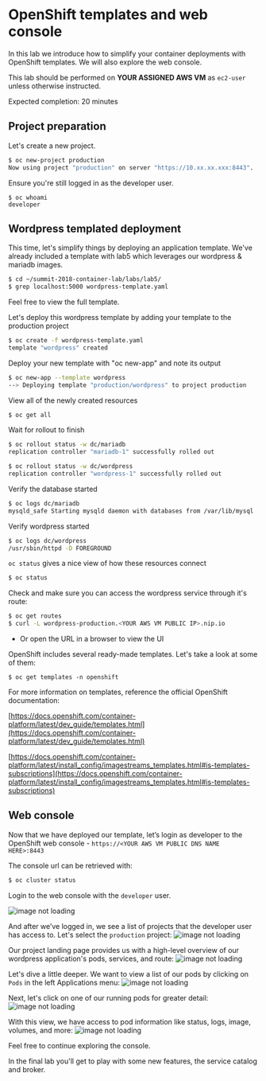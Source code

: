 # OpenShift templates and web console

In this lab we introduce how to simplify your container deployments with OpenShift templates.  We will also explore the web console.

This lab should be performed on **YOUR ASSIGNED AWS VM** as `ec2-user` unless otherwise instructed.

Expected completion: 20 minutes

## Project preparation

Let's create a new project.
```bash
$ oc new-project production
Now using project "production" on server "https://10.xx.xx.xxx:8443".
```

Ensure you're still logged in as the developer user.
```shell
$ oc whoami
developer
```

## Wordpress templated deployment

This time, let's simplify things by deploying an application template.  We've already included a template with lab5 which leverages our wordpress & mariadb images.
```bash
$ cd ~/summit-2018-container-lab/labs/lab5/
$ grep localhost:5000 wordpress-template.yaml
```

Feel free to view the full template.

Let's deploy this wordpress template by adding your template to the production project
```bash
$ oc create -f wordpress-template.yaml
template "wordpress" created
```

Deploy your new template with "oc new-app" and note its output
```bash
$ oc new-app --template wordpress
--> Deploying template "production/wordpress" to project production
```

View all of the newly created resources
```bash
$ oc get all
```

Wait for rollout to finish
```bash
$ oc rollout status -w dc/mariadb
replication controller "mariadb-1" successfully rolled out

$ oc rollout status -w dc/wordpress
replication controller "wordpress-1" successfully rolled out
```

Verify the database started
```bash
$ oc logs dc/mariadb
mysqld_safe Starting mysqld daemon with databases from /var/lib/mysql
```

Verify wordpress started
```bash
$ oc logs dc/wordpress
/usr/sbin/httpd -D FOREGROUND
```

`oc status` gives a nice view of how these resources connect
```bash
$ oc status
```

Check and make sure you can access the wordpress service through it's route:
```bash
$ oc get routes
$ curl -L wordpress-production.<YOUR AWS VM PUBLIC IP>.nip.io
```

* Or open the URL in a browser to view the UI

OpenShift includes several ready-made templates. Let's take a look at some of them:
```shell
$ oc get templates -n openshift
```

For more information on templates, reference the official OpenShift documentation:

[https://docs.openshift.com/container-platform/latest/dev_guide/templates.html](https://docs.openshift.com/container-platform/latest/dev_guide/templates.html)

[https://docs.openshift.com/container-platform/latest/install_config/imagestreams_templates.html#is-templates-subscriptions](https://docs.openshift.com/container-platform/latest/install_config/imagestreams_templates.html#is-templates-subscriptions)

## Web console

Now that we have deployed our template, let’s login as developer to the OpenShift web console - `https://<YOUR AWS VM PUBLIC DNS NAME HERE>:8443`

The console url can be retrieved with:
```bash
$ oc cluster status

```

Login to the web console with the `developer` user.

![image not loading](/api/workshops/openshift_rh_summit_2018/content/assets/labs/lab5/images/1.png "Login")

And after we’ve logged in, we see a list of projects that the developer user has access to. Let's select the `production` project:
![image not loading](/api/workshops/openshift_rh_summit_2018/content/assets/labs/lab5/images/2.png "Projects")

Our project landing page provides us with a high-level overview of our wordpress application's pods, services, and route:
![image not loading](/api/workshops/openshift_rh_summit_2018/content/assets/labs/lab5/images/3.png "Overview")

Let's dive a little deeper. We want to view a list of our pods by clicking on `Pods` in the left Applications menu:
![image not loading](/api/workshops/openshift_rh_summit_2018/content/assets/labs/lab5/images/4.png "Pods")

Next, let's click on one of our running pods for greater detail:
![image not loading](/api/workshops/openshift_rh_summit_2018/content/assets/labs/lab5/images/5.png "Wordpress")

With this view, we have access to pod information like status, logs, image, volumes, and more:
![image not loading](/api/workshops/openshift_rh_summit_2018/content/assets/labs/lab5/images/6.png "PodDetails")

Feel free to continue exploring the console.

In the final lab you'll get to play with some new features, the service catalog and broker.
